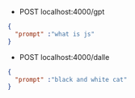 - POST localhost:4000/gpt
```json
{
  "prompt" :"what is js"
}
```
- POST localhost:4000/dalle
```json
{
  "prompt" :"black and white cat"
}
```
